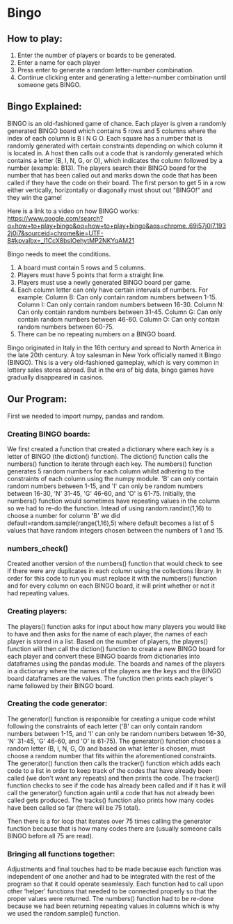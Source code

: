 # Bingo
## How to play:
1. Enter the number of players or boards to be generated. 
2. Enter a name for each player
3. Press enter to generate a random letter-number combination. 
4. Continue clicking enter and generating a letter-number combination until someone gets BINGO.

## Bingo Explained:
BINGO is an old-fashioned game of chance. Each player is given a randomly generated BINGO board which contains 5 rows and 5 columns where the index of each column is B I N G O. Each square has a number that is randomly generated with certain constraints depending on which column it is located in. A host then calls out a code that is randomly generated which contains a letter (B, I, N, G, or O), which indicates the column followed by a number (example: B13). The players search their BINGO board for the number that has been called out and marks down the code that has been called if they have the code on their board. The first person to get 5 in a row either vertically, horizontally or diagonally must shout out "BINGO!" and they win the game!

Here is a link to a video on how BINGO works:
https://www.google.com/search?q=how+to+play+bingo&oq=how+to+play+bingo&aqs=chrome..69i57j0l7.1932j0j7&sourceid=chrome&ie=UTF-8#kpvalbx=_l1CcX8bsIOehytMP2NKYqAM21


Bingo needs to meet the conditions.

1. A board must contain 5 rows and 5 columns.
2. Players must have 5 points that form a straight line.
3. Players must use a newly generated BINGO board per game.
4. Each column letter can only have certain intervals of numbers. For example:
    Column B: Can only contain random numbers between 1-15.
    Column I: Can only contain random numbers between 16-30.
    Column N: Can only contain random numbers between 31-45.
    Column G: Can only contain random numbers between 46-60.
    Column O: Can only contain random numbers between 60-75.
5. There can be no repeating numbers on a BINGO board.



Bingo originated in Italy in the 16th century and spread to North America in the late 20th century. A toy salesman in New York officially named it Bingo (BINGO). This is a very old-fashioned gameplay, which is very common in lottery sales stores abroad. But in the era of big data, bingo games have gradually disappeared in casinos.



## Our Program:
First we needed to import numpy, pandas and random. 

### Creating BINGO boards:
We first created a function that created a dictionary where each key is a letter of BINGO (the diction() function). The diction() function calls the numbers() function to iterate through each key. The numbers() function generates 5 random numbers for each column whilst adhering to the constraints of each column using the numpy module. 'B' can only contain random numbers between 1-15, and 'I' can only be random numbers between 16-30, 'N' 31-45, 'G' 46-60, and 'O' is 61-75. Initially, the numbers() function would sometimes have repeating values in the column so we had to re-do the function. Intead of using random.randint(1,16) to choose a number for column 'B' we did default=random.sample(range(1,16),5) where default becomes a list of 5 values that have random integers chosen between the numbers of 1 and 15.
 
 ### numbers_check()
 Created another version of the numbers() function that would check to see if there were any duplicates in each column using the collections library. In order for this code to run you must replace it with the numbers() function and for every column on each BINGO board, it will print whether or not it had repeating values.
 
 ### Creating players:
 The players() function asks for input about how many players you would like to have and then asks for the name of each player, the names of each player is stored in a list. Based on the number of players, the players() function will then call the diction() function to create a new BINGO board for each player and convert these BINGO boards from dictionaries into dataframes using the pandas module. The boards and names of the players in a dictionary where the names of the players are the keys and the BINGO board dataframes are the values. The function then prints each player's name followed by their BINGO board.
 
 ### Creating the code generator:
 The generator() function is responsible for creating a unique code whilst following the constraints of each letter ('B' can only contain random numbers between 1-15, and 'I' can only be random numbers between 16-30, 'N' 31-45, 'G' 46-60, and 'O' is 61-75). The generator() function chooses a random letter (B, I, N, G, O) and based on what letter is chosen, must choose a random number that fits within the aforementioned constraints. The generator() function then calls the tracker() function which adds each code to a list in order to keep track of the codes that have already been called (we don't want any repeats) and then prints the code. The tracker() function checks to see if the code has already been called and if it has it will call the generator() function again until a code that has not already been called gets produced. The tracks() function also prints how many codes have been called so far (there will be 75 total).
 
Then there is a for loop that iterates over 75 times calling the generator function because that is how many codes there are (usually someone calls BINGO before all 75 are read).


### Bringing all functions together:
Adjustments and final touches had to be made because each function was independent of one another and had to be integrated with the rest of the program so that it could operate seamlessly. Each function had to call upon other ‘helper’ functions that needed to be connected properly so that the proper values were returned. The numbers() function had to be re-done because we had been returning repeating values in columns which is why we used the random.sample() function.
